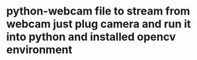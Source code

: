 # python-webcam file to stream from webcam just plug camera and run it into python and installed opencv environment  
